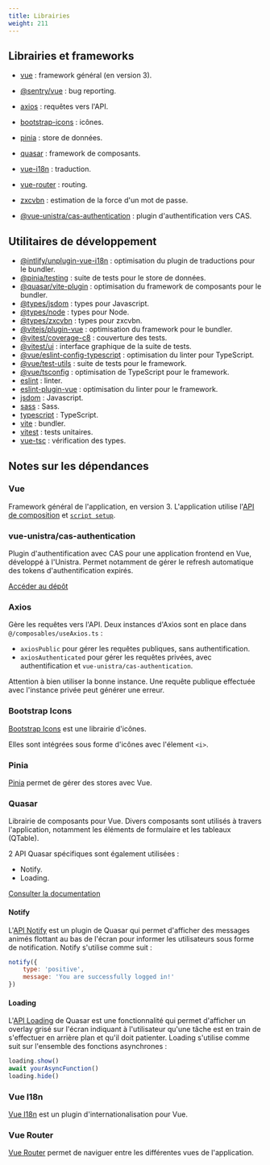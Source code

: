 ```yaml
---
title: Librairies
weight: 211
---
```


## Librairies et frameworks

- [vue](https://www.npmjs.com/package/vue) : framework général (en version 3).
- [@sentry/vue](https://www.npmjs.com/package/@sentry/vue) : bug reporting.
- [axios](https://www.npmjs.com/package/axios) : requêtes vers l'API.
- [bootstrap-icons](https://www.npmjs.com/package/bootstrap-icons) : icônes.
- [pinia](https://www.npmjs.com/package/pinia) : store de données.
- [quasar](https://www.npmjs.com/package/quasar) : framework de composants.
- [vue-i18n](https://www.npmjs.com/package/vue-i18n) : traduction.
- [vue-router](https://www.npmjs.com/package/vue-router) : routing.
- [zxcvbn](https://www.npmjs.com/package/zxcvbn) : estimation de la force d'un mot de passe.

- [@vue-unistra/cas-authentication](https://git.unistra.fr/vue-unistra/cas-authentication) : plugin d'authentification vers CAS.

## Utilitaires de développement

- [@intlify/unplugin-vue-i18n](https://www.npmjs.com/package/@intlify/unplugin-vue-i18n) : optimisation du plugin de traductions pour le bundler.
- [@pinia/testing](https://www.npmjs.com/package/@pinia/testing) : suite de tests pour le store de données.
- [@quasar/vite-plugin](https://www.npmjs.com/package/@quasar/vite-plugin) : optimisation du framework de composants pour le bundler.
- [@types/jsdom](https://www.npmjs.com/package/@types/jsdom) : types pour Javascript.
- [@types/node](https://www.npmjs.com/package/@types/node) : types pour Node.
- [@types/zxcvbn](https://www.npmjs.com/package/@types/zxcvbn) : types pour zxcvbn.
- [@vitejs/plugin-vue](https://www.npmjs.com/package/@vitejs/plugin-vue) : optimisation du framework pour le bundler.
- [@vitest/coverage-c8](https://www.npmjs.com/package/@vitest/coverage-c8) : couverture des tests.
- [@vitest/ui](https://www.npmjs.com/package/@vitest/ui) : interface graphique de la suite de tests.
- [@vue/eslint-config-typescript](https://www.npmjs.com/package/@vue/eslint-config-typescript) : optimisation du linter pour TypeScript.
- [@vue/test-utils](https://www.npmjs.com/package/@vue/test-utils) : suite de tests pour le framework.
- [@vue/tsconfig](https://www.npmjs.com/package/@vue/tsconfig) : optimisation de TypeScript pour le framework.
- [eslint](https://www.npmjs.com/package/eslint) : linter.
- [eslint-plugin-vue](https://www.npmjs.com/package/eslint-plugin-vue) : optimisation du linter pour le framework.
- [jsdom](https://www.npmjs.com/package/jsdom) : Javascript.
- [sass](https://www.npmjs.com/package/sass) : Sass.
- [typescript](https://www.npmjs.com/package/typescript) : TypeScript.
- [vite](https://www.npmjs.com/package/vite) : bundler.
- [vitest](https://www.npmjs.com/package/vitest) : tests unitaires.
- [vue-tsc](https://www.npmjs.com/package/vue-tsc) : vérification des types.

## Notes sur les dépendances

### Vue

Framework général de l'application, en version 3. L'application utilise l'[API de composition](https://vuejs.org/guide/introduction.html#api-styles) et [`script setup`](https://vuejs.org/api/sfc-script-setup.html).

### vue-unistra/cas-authentication

Plugin d'authentification avec CAS pour une application frontend en Vue, développé à l'Unistra.
Permet notamment de gérer le refresh automatique des tokens d'authentification expirés.

[Accéder au dépôt](https://git.unistra.fr/vue-unistra/cas-authentication)

### Axios

Gère les requêtes vers l'API. Deux instances d'Axios sont en place dans `@/composables/useAxios.ts` :

- `axiosPublic` pour gérer les requêtes publiques, sans authentification.
- `axiosAuthenticated` pour gérer les requêtes privées, avec authentification et `vue-unistra/cas-authentication`.

Attention à bien utiliser la bonne instance. Une requête publique effectuée avec l'instance privée peut générer une erreur. 

### Bootstrap Icons

[Bootstrap Icons](https://icons.getbootstrap.com/) est une librairie d'icônes.

Elles sont intégrées sous forme d'icônes avec l'élement `<i>`.

### Pinia

[Pinia](https://pinia.vuejs.org/) permet de gérer des stores avec Vue.

### Quasar

Librairie de composants pour Vue. Divers composants sont utilisés à travers l'application, notamment les éléments de formulaire et les tableaux (QTable).

2 API Quasar spécifiques sont également utilisées :
- Notify.
- Loading.

[Consulter la documentation](https://quasar.dev/docs)

#### Notify

L'[API Notify](https://quasar.dev/quasar-plugins/notify#notify-api) est un plugin de Quasar qui permet d'afficher des messages animés flottant au bas de l'écran pour informer les utilisateurs sous forme de notification. Notify s'utilise comme suit : 

```js
notify({
    type: 'positive',
    message: 'You are successfully logged in!'
})
```

#### Loading

L'[API Loading](https://quasar.dev/quasar-plugins/loading#loading-api) de Quasar est une fonctionnalité qui permet d'afficher un overlay grisé sur l'écran indiquant à l'utilisateur qu'une tâche est en train de s'effectuer en arrière plan et qu'il doit patienter. Loading s'utilise comme suit sur l'ensemble des fonctions asynchrones : 

```js
loading.show()
await yourAsyncFunction()
loading.hide()
```

### Vue I18n

[Vue I18n](https://vue-i18n.intlify.dev/) est un plugin d'internationalisation pour Vue.

### Vue Router

[Vue Router](https://router.vuejs.org/) permet de naviguer entre les différentes vues de l'application.
